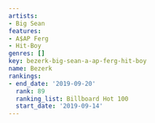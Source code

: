 ```yaml
---
artists:
- Big Sean
features:
- A$AP Ferg
- Hit-Boy
genres: []
key: bezerk-big-sean-a-ap-ferg-hit-boy
name: Bezerk
rankings:
- end_date: '2019-09-20'
  rank: 89
  ranking_list: Billboard Hot 100
  start_date: '2019-09-14'
---
```


